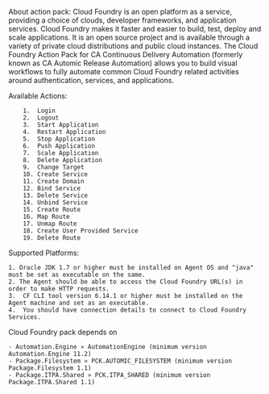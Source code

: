 About action pack:
	Cloud Foundry is an open platform as a service, providing a choice of clouds, developer frameworks, and application services. Cloud Foundry makes it faster and easier to build, test, deploy and scale applications.
	It is an open source project and is available through a variety of private cloud distributions and public cloud instances.
	The Cloud Foundry Action Pack for CA Continuous Delivery Automation (formerly known as CA Automic Release Automation) allows you to build visual workflows to fully automate common Cloud Foundry related activities around authentication, services, and applications.

Available Actions:

		1.	Login
		2.	Logout
		3.	Start Application
		4.	Restart Application
		5.	Stop Application
		6.	Push Application
		7.	Scale Application
		8.	Delete Application
		9.	Change Target
		10.	Create Service
		11.	Create Domain
		12.	Bind Service
		13.	Delete Service
		14.	Unbind Service
		15.	Create Route
		16.	Map Route
		17.	Unmap Route
		18.	Create User Provided Service
		19.	Delete Route


Supported Platforms:

	1. Oracle JDK 1.7 or higher must be installed on Agent OS and "java" must be set as executable on the same.
	2. The Agent should be able to access the Cloud Foundry URL(s) in order to make HTTP requests.
	3.	CF CLI tool version 6.14.1 or higher must be installed on the Agent machine and set as an executable.
	4.	You should have connection details to connect to Cloud Foundry Services.

Cloud Foundry pack depends on

	- Automation.Engine » AutomationEngine (minimum version Automation.Engine 11.2)
	- Package.Filesystem » PCK.AUTOMIC_FILESYSTEM (minimum version Package.Filesystem 1.1)
	- Package.ITPA.Shared » PCK.ITPA_SHARED (minimum version Package.ITPA.Shared 1.1)
